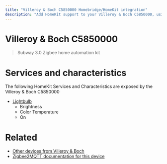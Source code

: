 ```yaml
---
title: "Villeroy & Boch C5850000 Homebridge/HomeKit integration"
description: "Add HomeKit support to your Villeroy & Boch C5850000, using Homebridge, Zigbee2MQTT and homebridge-z2m."
---
```

<!---
This file has been GENERATED using src/docgen/docgen.ts
DO NOT EDIT THIS FILE MANUALLY!
-->
# Villeroy & Boch C5850000
> Subway 3.0 Zigbee home automation kit


# Services and characteristics
The following HomeKit Services and Characteristics are exposed by
the Villeroy & Boch C5850000

* [Lightbulb](../../light.md)
  * Brightness
  * Color Temperature
  * On


# Related
* [Other devices from Villeroy & Boch](../index.md#villeroy_&_boch)
* [Zigbee2MQTT documentation for this device](https://www.zigbee2mqtt.io/devices/C5850000.html)